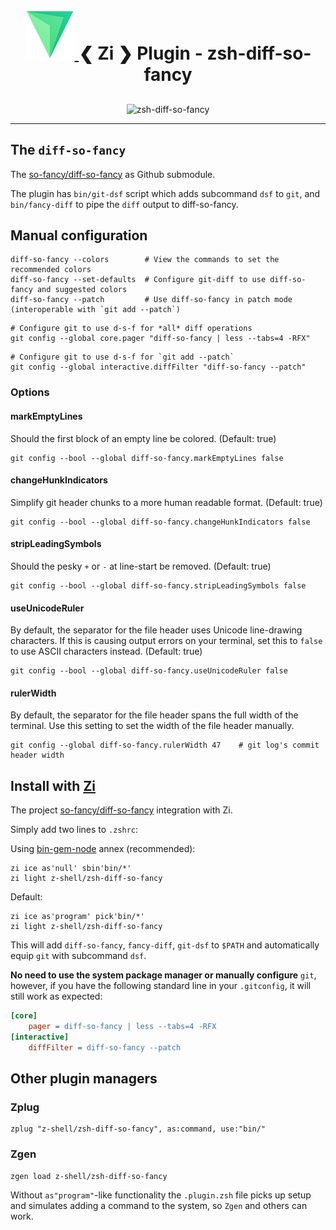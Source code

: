 <h1 align="center"><p>
  <a href="https://github.com/z-shell/zi">
    <img src="https://github.com/z-shell/zi/raw/main/docs/images/logo.png" alt="Logo" width="80px" height="80px" />
  </a>
❮ Zi ❯ Plugin - zsh-diff-so-fancy
</p></h1>
<div align="center">
  <p><img align="center" src="https://raw.githubusercontent.com/z-shell/wiki/main/static/img/gif/zsh-diff-so-fancy.gif" alt="zsh-diff-so-fancy" /></p>
</div><hr />

## The `diff-so-fancy`

The [so-fancy/diff-so-fancy](https://github.com/so-fancy/diff-so-fancy) as Github submodule.

The plugin has `bin/git-dsf` script which adds subcommand `dsf` to `git`, and `bin/fancy-diff` to pipe the `diff` output to diff-so-fancy.

## Manual configuration

```shell
diff-so-fancy --colors        # View the commands to set the recommended colors
diff-so-fancy --set-defaults  # Configure git-diff to use diff-so-fancy and suggested colors
diff-so-fancy --patch         # Use diff-so-fancy in patch mode (interoperable with `git add --patch`)
```

```shell
# Configure git to use d-s-f for *all* diff operations
git config --global core.pager "diff-so-fancy | less --tabs=4 -RFX"
```

```shell
# Configure git to use d-s-f for `git add --patch`
git config --global interactive.diffFilter "diff-so-fancy --patch"
```

### Options

#### markEmptyLines

Should the first block of an empty line be colored. (Default: true)

```shell
git config --bool --global diff-so-fancy.markEmptyLines false
```

#### changeHunkIndicators

Simplify git header chunks to a more human readable format. (Default: true)

```shell
git config --bool --global diff-so-fancy.changeHunkIndicators false
```

#### stripLeadingSymbols

Should the pesky `+` or `-` at line-start be removed. (Default: true)

```shell
git config --bool --global diff-so-fancy.stripLeadingSymbols false
```

#### useUnicodeRuler

By default, the separator for the file header uses Unicode line-drawing characters. If this is causing output errors on your terminal, set this to `false` to use ASCII characters instead. (Default: true)

```shell
git config --bool --global diff-so-fancy.useUnicodeRuler false
```

#### rulerWidth

By default, the separator for the file header spans the full width of the terminal. Use this setting to set the width of the file header manually.

```shell
git config --global diff-so-fancy.rulerWidth 47    # git log's commit header width
```

## Install with [Zi](https://github.com/z-shell/zi)

The project [so-fancy/diff-so-fancy](https://github.com/so-fancy/diff-so-fancy) integration with Zi.

Simply add two lines to `.zshrc`:

Using [bin-gem-node](https://wiki.zshell.dev/ecosystem/annexes/bin-gem-node) annex (recommended):

```shell
zi ice as'null' sbin'bin/*'
zi light z-shell/zsh-diff-so-fancy
```

Default:

```shell
zi ice as'program' pick'bin/*'
zi light z-shell/zsh-diff-so-fancy
```

This will add `diff-so-fancy`, `fancy-diff`, `git-dsf` to `$PATH` and automatically equip `git` with subcommand `dsf`.

**No need to use the system package manager or manually configure** `git`, however, if you have the following standard line in your `.gitconfig`, it will still work as expected:

```ini
[core]
	pager = diff-so-fancy | less --tabs=4 -RFX
[interactive]
	diffFilter = diff-so-fancy --patch
```

## Other plugin managers

### Zplug

```shell
zplug "z-shell/zsh-diff-so-fancy", as:command, use:"bin/"
```

### Zgen

```shell
zgen load z-shell/zsh-diff-so-fancy
```

Without `as"program"`-like functionality the `.plugin.zsh` file picks up setup
and simulates adding a command to the system, so `Zgen` and others can work.
